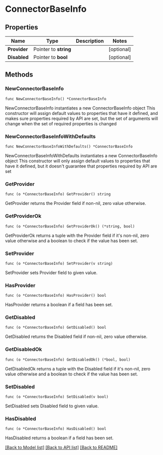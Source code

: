 # ConnectorBaseInfo

## Properties

Name | Type | Description | Notes
------------ | ------------- | ------------- | -------------
**Provider** | Pointer to **string** |  | [optional]
**Disabled** | Pointer to **bool** |  | [optional]

## Methods

### NewConnectorBaseInfo

`func NewConnectorBaseInfo() *ConnectorBaseInfo`

NewConnectorBaseInfo instantiates a new ConnectorBaseInfo object
This constructor will assign default values to properties that have it defined,
and makes sure properties required by API are set, but the set of arguments
will change when the set of required properties is changed

### NewConnectorBaseInfoWithDefaults

`func NewConnectorBaseInfoWithDefaults() *ConnectorBaseInfo`

NewConnectorBaseInfoWithDefaults instantiates a new ConnectorBaseInfo object
This constructor will only assign default values to properties that have it defined,
but it doesn't guarantee that properties required by API are set

### GetProvider

`func (o *ConnectorBaseInfo) GetProvider() string`

GetProvider returns the Provider field if non-nil, zero value otherwise.

### GetProviderOk

`func (o *ConnectorBaseInfo) GetProviderOk() (*string, bool)`

GetProviderOk returns a tuple with the Provider field if it's non-nil, zero value otherwise
and a boolean to check if the value has been set.

### SetProvider

`func (o *ConnectorBaseInfo) SetProvider(v string)`

SetProvider sets Provider field to given value.

### HasProvider

`func (o *ConnectorBaseInfo) HasProvider() bool`

HasProvider returns a boolean if a field has been set.

### GetDisabled

`func (o *ConnectorBaseInfo) GetDisabled() bool`

GetDisabled returns the Disabled field if non-nil, zero value otherwise.

### GetDisabledOk

`func (o *ConnectorBaseInfo) GetDisabledOk() (*bool, bool)`

GetDisabledOk returns a tuple with the Disabled field if it's non-nil, zero value otherwise
and a boolean to check if the value has been set.

### SetDisabled

`func (o *ConnectorBaseInfo) SetDisabled(v bool)`

SetDisabled sets Disabled field to given value.

### HasDisabled

`func (o *ConnectorBaseInfo) HasDisabled() bool`

HasDisabled returns a boolean if a field has been set.


[[Back to Model list]](../README.md#documentation-for-models) [[Back to API list]](../README.md#documentation-for-api-endpoints) [[Back to README]](../README.md)
